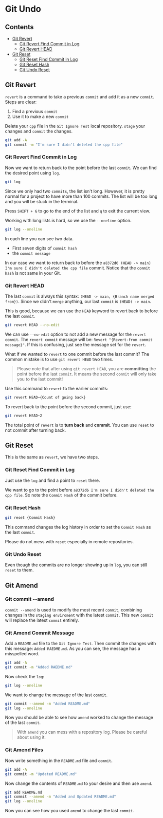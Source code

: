 # Git Undo

## Contents

- [Git Revert](#git-revert)
  - [Git Revert Find Commit in Log](#git-revert-find-commit-in-log)
  - [Git Revert HEAD](#git-revert-head)
- [Git Reset](#git-reset)
  - [Git Reset Find Commit in Log](#git-reset-find-commit-in-log)
  - [Git Reset Hash](#git-reset-hash)
  - [Git Undo Reset](#git-undo-reset)

## Git Revert

`revert` is a command to take a previous `commit` and add it as a new `commit`. Steps are clear:

1. Find a previous `commit`
2. Use it to make a new `commit`

Delete your `cpp` file in the `Git Ignore Test` local repository. `stage` your changes and `commit` the changes.

```Bash
git add -A
git commit -m "I'm sure I didn't deleted the cpp file"
```

### Git Revert Find Commit in Log

Now we want to return back to the point before the last `commit`. We can find the desired point using `log`.

```Bash
git log
```

Since we only had two `commits`, the list isn't long. However, it is pretty normal for a project to have more than 100 commits. The list will be too long and you will be stuck in the terminal.

Press `SHIFT + G` to go to the end of the list and `q` to exit the current view.

Working with long lists is hard, so we use the `--oneline` option.

```Bash
git log --oneline
```

In each line you can see two data.

- First seven digits of `commit hash`
- the `commit message`

In our case we want to return back to before the `a8372d6 (HEAD -> main) I'm sure I didn't deleted the cpp file` commit. Notice that the `commit hash` is not same in your Git.

### Git Revert HEAD

The last `commit` is always this syntax: `(HEAD -> main, {Branch name merged from})`. Since we didn't `merge` anything, our last `commit` is `(HEAD) -> main`.

This is good, because we can use the `HEAD` keyword to revert back to before the last `commit`.

```Bash
git revert HEAD --no-edit
```

We can use `--no-edit` option to not add a new message for the `revert commit`. The `revert commit` message will be: `Revert "{Revert-from commit message}"`. If this is confusing, just see the message set for the `revert`.

What if we wanted to `revert` to one commit before the last commit? The common mistake is to use `git revert HEAD` two times.

> Please note that after using `git revert HEAD`, you are **committing** the point before the last `commit`. It means the second `commit` will only take you to the last commit!

Use this command to `revert` to the earlier commits:

```Bash
git revert HEAD~{Count of going back}
```

To revert back to the point before the second commit, just use:

```Bash
git revert HEAD~2
```

The total point of `revert` is to **turn back** and **commit**. You can use `reset` to not commit after turning back.

## Git Reset

This is the same as `revert`, we have two steps.

### Git Reset Find Commit in Log

Just use the `log` and find a point to `reset` there.

We want to go to the point before `a8372d6 I'm sure I didn't deleted the cpp file`. So note the `Commit Hash` of the commit before.

### Git Reset Hash

```Bash
git reset {Commit Hash}
```

This command changes the log history in order to set the `Commit Hash` as the last `commit`.

Please do not mess with `reset` especially in remote repositories.

### Git Undo Reset

Even though the commits are no longer showing up in `log`, you can still `reset` to them.

## Git Amend

### Git commit --amend

`commit --amend` is used to modify the most recent `commit`, combining changes in the `staging enviroment` with the latest `commit`. This new `commit` will replace the latest `commit` entirely.

### Git Amend Commit Message

Add a `README.md` file to the `Git Ignore Test`. Then commit the changes with this message: `Added RAEDME.md`. As you can see, the message has a misspelled word.

```Bash
git add -A
git commit -m "Added RAEDME.md"
```

Now check the `log`:

```Bash
git log --oneline
```

We want to change the message of the last `commit`.

```Bash
git commit --amend -m "Added README.md"
git log --oneline
```

Now you should be able to see how `amend` worked to change the message of the last `commit`.

> With `amend` you can mess with a repository log. Please be careful about using it.

### Git Amend Files

Now write something in the `README.md` file and `commit`.

```Bash
git add -A
git commit -m "Updated README.md"
```

Now change the contents of `README.md` to your desire and then use `amend`.

```Bash
git add README.md
git commit --amend -m "Added and Updated README.md"
git log --oneline
```

Now you can see how you used `amend` to change the last `commit`.
